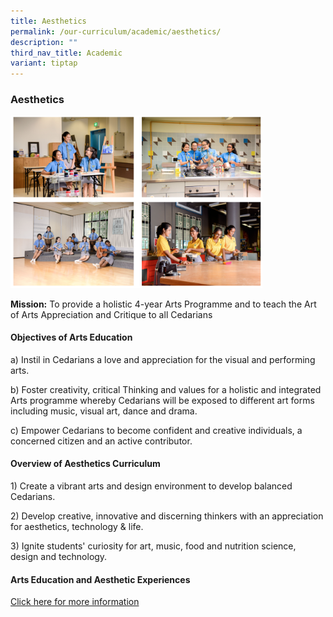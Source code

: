 ```yaml
---
title: Aesthetics
permalink: /our-curriculum/academic/aesthetics/
description: ""
third_nav_title: Academic
variant: tiptap
---
```

<h3>Aesthetics</h3>
<div class="isomer-image-wrapper">
<img style="width:80%" height="auto" width="100%" src="/images/aesthetics.png">
</div>
<p></p>
<p><strong>Mission:</strong>&nbsp;To provide a holistic 4-year Arts Programme
and to teach the Art of Arts Appreciation and Critique to all Cedarians</p>
<h4>Objectives of Arts Education</h4>
<p>a) Instil in Cedarians a love and appreciation for the visual and performing
arts.</p>
<p>b) Foster creativity, critical Thinking and values for a holistic and
integrated Arts programme whereby Cedarians will be exposed to different
art forms including music, visual art, dance and drama.</p>
<p>c) Empower Cedarians to become confident and creative individuals, a concerned
citizen and an active contributor.</p>
<h4>Overview of Aesthetics Curriculum</h4>
<p>1) Create a vibrant arts and design environment to develop balanced Cedarians.</p>
<p>2) Develop creative, innovative and discerning thinkers with an appreciation
for aesthetics, technology &amp; life.</p>
<p>3) Ignite students' curiosity for art, music, food and nutrition science,
design and technology.</p>
<p></p>
<h4>Arts Education and Aesthetic Experiences</h4>
<p><a href="/files/Aesthetics/the_arts_education_aesthetic_experiences.pdf" rel="noopener noreferrer nofollow" target="_blank">Click here for more information</a>
</p>
<p></p>